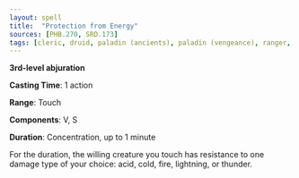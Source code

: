 ```yaml
---
layout: spell
title:  "Protection from Energy"
sources: [PHB.270, SRD.173]
tags: [cleric, druid, paladin (ancients), paladin (vengeance), ranger, sorcerer, wizard, level3, abjuration]
---
```


**3rd-level abjuration**

**Casting Time**: 1 action

**Range**: Touch

**Components**: V, S

**Duration**: Concentration, up to 1 minute

For the duration, the willing creature you touch has resistance to one damage type of your choice: acid, cold, fire, lightning, or thunder.
